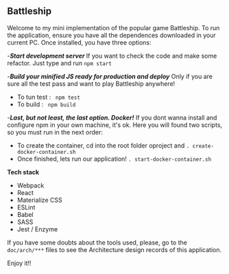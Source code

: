 ## Battleship

Welcome to my mini implementation of the popular game Battleship. To run the application, ensure you have all the dependences downloaded in your current PC. Once installed, you have three options:

-**_Start development server_**
If you want to check the code and make some refactor. Just type and run `npm start`

-**_Build your minified JS ready for production and deploy_**
Only if you are sure all the test pass and want to play Battleship anywhere!
*  To tun test : ` npm test`
*  To build : ` npm build`

-_**Last, but not least, the last option. Docker!**_ If you dont wanna install and configure npm in your own machine, it's ok. Here you will found two scripts, so you must run in the next order:
* To create the container, cd into the root folder oproject and `. create-docker-container.sh`
* Once finished, lets run our application! `. start-docker-container.sh`


**Tech stack**

* Webpack
* React
* Materialize CSS
* ESLint
* Babel
* SASS
* Jest / Enzyme

If you have some doubts about the tools used, please, go to the `doc/arch/***` files to see the Architecture design records of this application.


Enjoy it!!
